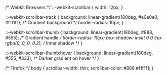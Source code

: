 /* Webkit Browsers */
::-webkit-scrollbar {
    width: 12px;
}

::-webkit-scrollbar-track {
    background: linear-gradient(180deg, #e0e0e0, #f1f1f1); /* Gradient background */
    border-radius: 10px;
}

::-webkit-scrollbar-thumb {
    background: linear-gradient(180deg, #888, #555); /* Gradient handle */
    border-radius: 10px;
    box-shadow: inset 0 0 5px rgba(0, 0, 0, 0.2); /* Inner shadow */
}

::-webkit-scrollbar-thumb:hover {
    background: linear-gradient(180deg, #555, #333); /* Darker gradient on hover */
}

/* Firefox */
body {
    scrollbar-width: thin;
    scrollbar-color: #888 #f1f1f1;
}
